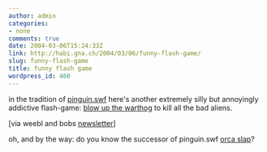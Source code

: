 ```yaml
---
author: admin
categories:
- none
comments: true
date: 2004-03-06T15:24:33Z
link: http://habi.gna.ch/2004/03/06/funny-flash-game/
slug: funny-flash-game
title: funny flash game
wordpress_id: 460
---
```


in the tradition of [pinguin.swf](http://www.google.com/search?hl=en&ie=UTF-8&oe=UTF-8&q=penguin.swf&spell=1) here's another extremely silly but annoyingly addictive flash-game: [blow up the warthog](http://www.collegemix.com/content.php?q=2&id=522&action=previous) to kill all the bad aliens.

[via weebl and bobs [newsletter](http://groups.yahoo.com/group/wblandbob/)]

oh, and by the way: do you know the successor of pinguin.swf [orca slap](http://62.116.30.116/index.html)?
